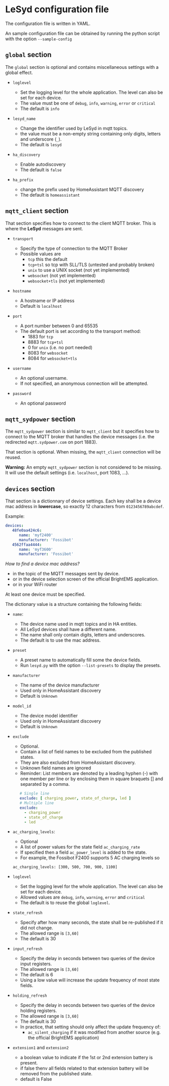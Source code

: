 # LeSyd configuration file

The configuration file is written in YAML.

An sample configuration file can be obtained by running the python script with the option `--sample-config`

## `global` section

The `global` section is optional and contains miscellaneous settings with a global effect. 

- `loglevel`
  - Set the logging level for the whole application. The level can also be set for each device.  
  - The value must be one of `debug`, `info`, `warning`, `error` or `critical`
  - The default is `info`

- `lesyd_name` 
   - Change the identifier used by LeSyd in mqtt topics.
   - the value must be a non-empty string containing only digits, letters and underscore (`_`).
   - The default is `lesyd`
   
- `ha_discovery`
   - Enable autodiscovery  
   - The default is `false`
   
- `ha_prefix`
   - change the prefix used by HomeAssistant MQTT discovery   
   - The default is `homeassistant`

## `mqtt_client` section

That section specifies how to connect to the client MQTT broker.
This is where the **LeSyd** messages are sent. 
  
- `transport`
  - Specify the type of connection to the MQTT Broker
  - Possible values are 
     - `tcp` this the default 
     - `tcp+tsl` so tcp with SLL/TLS (untested and probably broken) 
     - `unix` to use a UNIX socket (not yet implemented)
     - `websocket` (not yet implemented)
     - `websocket+tls` (not yet implemented)

- `hostname`
  - A hostname or IP address
  - Default is `localhost`   

- `port`
  - A port number between 0 and 65535
  - The default port is set according to the transport method:
     - 1883 for `tcp` 
     - 8883 for `tcp+tsl` 
     - 0 for `unix` (i.e. no port needed)
     - 8083 for `websocket`
     - 8084 for `websocket+tls`

- `username`
  - An optional username.
  - If not specified, an anonymous connection will be attempted. 

- `password` 
  - An optional password  
  
## `mqtt_sydpower` section

The `mqtt_sydpower` section is similar to `mqtt_client` but it specifies how to connect to the MQTT broker that handles the device messages (i.e. the redirected `mqtt.sydpower.com` on port 1883).

That section is optional. When missing, the `mqtt_client` connection will be reused.  

**Warning:** An empty `mqtt_sydpower` section is not considered to be missing. It will use the default settings (i.e. `localhost`, port 1083, ...).

## `devices` section

That section is a dictionnary of device settings. Each key shall be a device mac address in **lowercase**, so exactly 12 characters from `0123456789abcdef`.

Example:
```yaml
devices:
   48fe0aa424c6:
      name: 'myf2400'
      manufacturer: 'Fossibot'
   4562ffaa4444:
      name: 'myf3600'
      manufacturer: 'Fossibot'
```

*How to find a device mac address?*
   - in the topic of the MQTT messages sent by device. 
   - or in the device selection screen of the official BrightEMS application.
   - or in your WiFi router

At least one device must be specified.

The dictionary value is a structure containing the following fields:

- `name`:
   - The device name used in mqtt topics and in HA entities.
   - All LeSyd devices shall have a different name.
   - The name shall only contain digits, letters and underscores.    
   - The default is to use the mac address.
    
- `preset`
   - A preset name to automatically fill some the device fields.
   - Run `lesyd.py` with the option `--list-presets` to display the presets.
          
- `manufacturer`
   - The name of the device manufacturer
   - Used only in HomeAssistant discovery
   - Default is `Unknown`
    
- `model_id`
   - The device model identifier
   - Used only in HomeAssistant discovery
   - Default is `Unknown`
   
- `exclude`
   - Optional.
   - Contain a list of field names to be excluded from the published states.
   - They are also excluded from HomeAssistant discovery.
   - Unknown field names are ignored
   - Reminder: List members are denoted by a leading hyphen (-) with one member
     per line or by enclosing them in square braquets [] and separated by a comma. 
   ```yaml
      # Single line
      exclude: [ charging_power, state_of_charge, led ]
      # Multiple line 
      exclude:
        - charging_power
        - state_of_charge
        - led
   ```
- `ac_charging_levels`:
  - Optional
  - A list of power values for the state field `ac_charging_rate` 
  - If specified then a field `ac_power_level` is added to the state.
  - For example, the Fossibot F2400 supports 5 AC charging levels so 
  ```
  ac_charging_levels: [300, 500, 700, 900, 1100] 
  ```

- `loglevel`
  - Set the logging level for the whole application. The level can also be set for each device.  
  - Allowed values are `debug`, `info`, `warning`, `error` and `critical`
  - The default is to reuse the global `loglevel`.

- `state_refresh`   
  - Specify after how many seconds, the state shall be re-published if it did not change. 
  - The allowed range is `[3,60]`
  - The default is 30

- `input_refresh`   
  - Specify the delay in seconds between two queries of the device input registers.
  - The allowed range is `[3,60]`
  - The default is 6
  - Using a low value will increase the update frequency of most state fields.
  
- `holding_refresh` 
  - Specify the delay in seconds between two queries of the device holding registers.
  - The allowed range is `[3,60]`
  - The default is 30
  - In practice, that setting should only affect the update frequency of:
     - `ac_silent_charging` if it was modified from another source (e.g. the official BrightEMS application)     
   
- `extension1` and `extension2`
  - a boolean value to indicate if the 1st or 2nd extension battery is present.
  - if false thenv all fields related to that extension battery will be removed from the published state.  
  - default is False
   